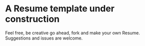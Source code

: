 # A Resume template under construction

<!-- You can find Author's Resume : [Here](https://stealth-grid.github.io/resume). -->

Feel free, be creative go ahead, fork and make your own Resume. Suggestions and issues are welcome.
